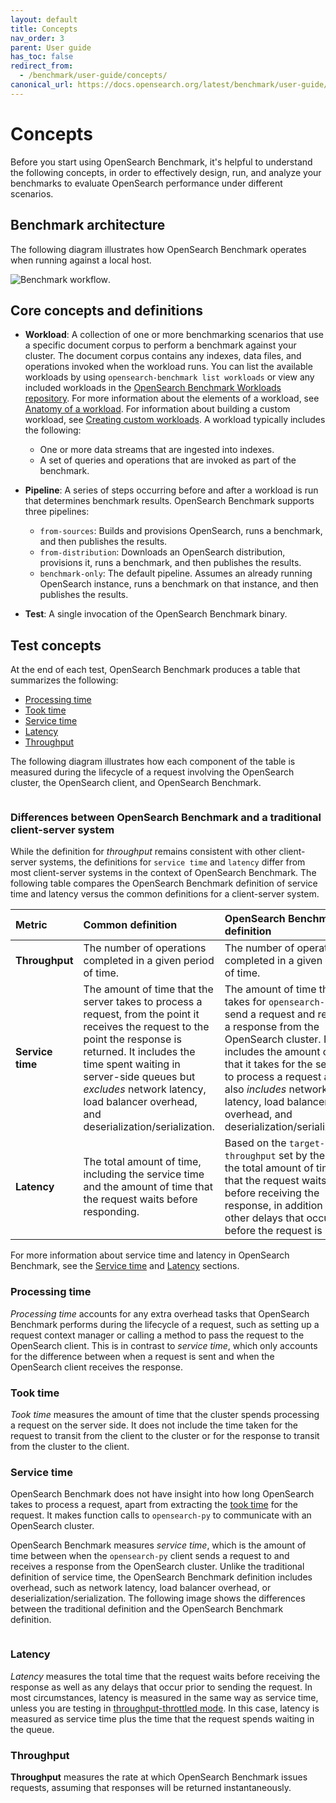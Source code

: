 ```yaml
---
layout: default
title: Concepts
nav_order: 3
parent: User guide
has_toc: false
redirect_from: 
  - /benchmark/user-guide/concepts/
canonical_url: https://docs.opensearch.org/latest/benchmark/user-guide/concepts/
---
```


# Concepts

Before you start using OpenSearch Benchmark, it's helpful to understand the following concepts, in order to effectively design, run, and analyze your benchmarks to evaluate OpenSearch performance under different scenarios.

## Benchmark architecture

The following diagram illustrates how OpenSearch Benchmark operates when running against a local host.

![Benchmark workflow]({{site.url}}{{site.baseurl}}/images/benchmark/osb-workflow.jpg).

## Core concepts and definitions

- **Workload**: A collection of one or more benchmarking scenarios that use a specific document corpus to perform a benchmark against your cluster. The document corpus contains any indexes, data files, and operations invoked when the workload runs. You can list the available workloads by using `opensearch-benchmark list workloads` or view any included workloads in the [OpenSearch Benchmark Workloads repository](https://github.com/opensearch-project/opensearch-benchmark-workloads/). For more information about the elements of a workload, see [Anatomy of a workload]({{site.url}}{{site.baseurl}}/benchmark/user-guide/understanding-workloads/anatomy-of-a-workload/). For information about building a custom workload, see [Creating custom workloads]({{site.url}}{{site.baseurl}}/benchmark/creating-custom-workloads/). A workload typically includes the following:
  - One or more data streams that are ingested into indexes.
  - A set of queries and operations that are invoked as part of the benchmark.

- **Pipeline**: A series of steps occurring before and after a workload is run that determines benchmark results. OpenSearch Benchmark supports three pipelines:
  - `from-sources`: Builds and provisions OpenSearch, runs a benchmark, and then publishes the results.
  - `from-distribution`: Downloads an OpenSearch distribution, provisions it, runs a benchmark, and then publishes the results.
  - `benchmark-only`: The default pipeline. Assumes an already running OpenSearch instance, runs a benchmark on that instance, and then publishes the results.

- **Test**: A single invocation of the OpenSearch Benchmark binary.

## Test concepts

At the end of each test, OpenSearch Benchmark produces a table that summarizes the following: 

  - [Processing time](#processing-time)
  - [Took time](#took-time)
  - [Service time](#service-time)
  - [Latency](#latency)
  - [Throughput](#throughput)

The following diagram illustrates how each component of the table is measured during the lifecycle of a request involving the OpenSearch cluster, the OpenSearch client, and OpenSearch Benchmark.

<img src="{{site.url}}{{site.baseurl}}/images/benchmark/concepts-diagram.png" alt="">

### Differences between OpenSearch Benchmark and a traditional client-server system

While the definition for _throughput_ remains consistent with other client-server systems, the definitions for `service time` and `latency` differ from most client-server systems in the context of OpenSearch Benchmark. The following table compares the OpenSearch Benchmark definition of service time and latency versus the common definitions for a client-server system.

| Metric | Common definition | **OpenSearch Benchmark definition**	|
| :--- | :--- |:--- |
| **Throughput** | The number of operations completed in a given period of time.	| The number of operations completed in a given period of time. |
| **Service time**	| The amount of time that the server takes to process a request, from the point it receives the request to the point the response is returned. It includes the time spent waiting in server-side queues but _excludes_ network latency, load balancer overhead, and deserialization/serialization. | The amount of time that it takes for `opensearch-py` to send a request and receive a response from the OpenSearch cluster. It includes the amount of time that it takes for the server to process a request and also _includes_ network latency, load balancer overhead, and deserialization/serialization.  |
| **Latency** | The total amount of time, including the service time and the amount of time that the request waits before responding. | Based on the `target-throughput` set by the user, the total amount of time that the request waits before receiving the response, in addition to any other delays that occur before the request is sent. |

For more information about service time and latency in OpenSearch Benchmark, see the [Service time](#service-time) and [Latency](#latency) sections.


### Processing time

*Processing time* accounts for any extra overhead tasks that OpenSearch Benchmark performs during the lifecycle of a request, such as setting up a request context manager or calling a method to pass the request to the OpenSearch client. This is in contrast to *service time*, which only accounts for the difference between when a request is sent and when the OpenSearch client receives the response.

### Took time

*Took time* measures the amount of time that the cluster spends processing a request on the server side. It does not include the time taken for the request to transit from the client to the cluster or for the response to transit from the cluster to the client.

### Service time


OpenSearch Benchmark does not have insight into how long OpenSearch takes to process a request, apart from extracting the [took time](#took-time) for the request. It makes function calls to `opensearch-py` to communicate with an OpenSearch cluster. 

OpenSearch Benchmark measures *service time*, which is the amount of time between when the `opensearch-py` client sends a request to and receives a response from the OpenSearch cluster. Unlike the traditional definition of service time, the OpenSearch Benchmark definition includes overhead, such as network latency, load balancer overhead, or deserialization/serialization. The following image shows the differences between the traditional definition and the OpenSearch Benchmark definition.

<img src="{{site.url}}{{site.baseurl}}/images/benchmark/service-time.png" alt="">

### Latency

*Latency* measures the total time that the request waits before receiving the response as well as any delays that occur prior to sending the request. In most circumstances, latency is measured in the same way as service time, unless you are testing in [throughput-throttled mode]({{site.url}}{{site.baseurl}}/benchmark/user-guide/target-throughput/). In this case, latency is measured as service time plus the time that the request spends waiting in the queue.


### Throughput

**Throughput** measures the rate at which OpenSearch Benchmark issues requests, assuming that responses will be returned instantaneously. 



